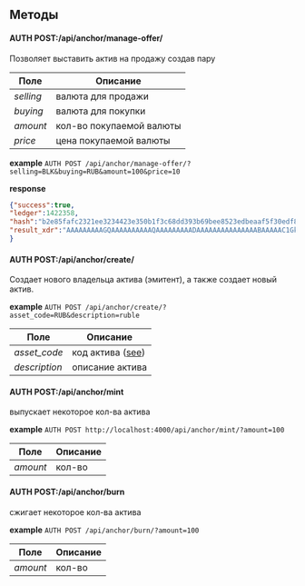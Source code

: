## Методы

#### AUTH POST:/api/anchor/manage-offer/
Позволяет выставить актив на продажу создав пару

Поле | Описание
--- | ---
_selling_| валюта для продажи
_buying_| валюта для покупки
_amount_| кол-во покупаемой валюты
_price_| цена покупаемой валюты

**example** `AUTH POST /api/anchor/manage-offer/?selling=BLK&buying=RUB&amount=100&price=10`

**response**
```json
{"success":true,
"ledger":1422358,
"hash":"b2e85fafc2321ee3234423e350b1f3c68dd393b69bee8523edbeaaf5f30edf88",
"result_xdr":"AAAAAAAAAGQAAAAAAAAAAQAAAAAAAAADAAAAAAAAAAAAAAABAAAAAC1GkU0hmrSVvBgreenkW/LBZ9g3VsL6+PHoOG1iBd6RAAAAAAAd2SsAAAABQkxLAAAAAAAxcZ7GYk9tpZSfeAWZgYZ2mamz3MvjWuI4l0CHi06ufgAAAAFSVUIAAAAAADz4vy52GQYNr05Bz00xoS55ohoZN3o9nc3wf4ap2fIuAAAAADuaygAAAAAKAAAAAQAAAAAAAAAAAAAAAA=="
}
```

#### AUTH POST:/api/anchor/create/
Создает нового владельца актива (эмитент), а также создает новый актив.

**example** `AUTH POST /api/anchor/create/?asset_code=RUB&description=ruble`

Поле | Описание
--- | ---
_asset_code_| код актива ([see](https://www.stellar.org/developers/guides/concepts/assets.html))
_description_| описание актива


#### AUTH POST:/api/anchor/mint
выпускает некоторое кол-ва актива

**example** `AUTH POST http://localhost:4000/api/anchor/mint/?amount=100`

Поле | Описание
--- | ---
_amount_| кол-во


#### AUTH POST:/api/anchor/burn
сжигает некоторое кол-ва актива

**example** `AUTH POST /api/anchor/burn/?amount=100`

Поле | Описание
--- | ---
_amount_| кол-во